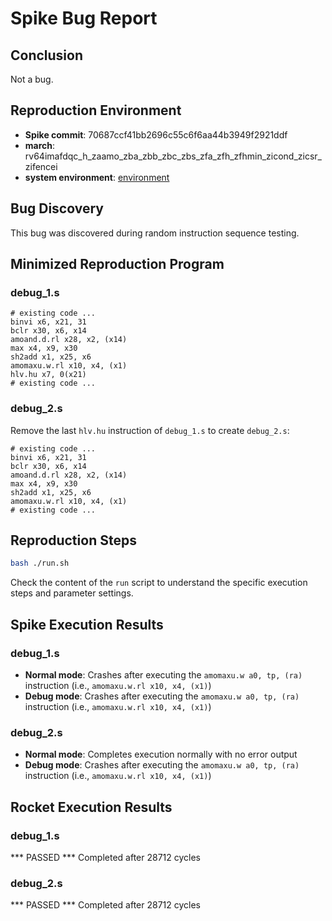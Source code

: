 # Spike Bug Report

## Conclusion

Not a bug.

## Reproduction Environment
- **Spike commit**: 70687ccf41bb2696c55c6f6aa44b3949f2921ddf
- **march**: rv64imafdqc_h_zaamo_zba_zbb_zbc_zbs_zfa_zfh_zfhmin_zicond_zicsr_zifencei
- **system environment**: [environment](environment.md)

## Bug Discovery

This bug was discovered during random instruction sequence testing.

## Minimized Reproduction Program

### debug_1.s
```riscv
# existing code ...
binvi x6, x21, 31
bclr x30, x6, x14
amoand.d.rl x28, x2, (x14)
max x4, x9, x30
sh2add x1, x25, x6
amomaxu.w.rl x10, x4, (x1)
hlv.hu x7, 0(x21)
# existing code ...
```

### debug_2.s

Remove the last `hlv.hu` instruction of `debug_1.s` to create `debug_2.s`:

```riscv
# existing code ...
binvi x6, x21, 31
bclr x30, x6, x14
amoand.d.rl x28, x2, (x14)
max x4, x9, x30
sh2add x1, x25, x6
amomaxu.w.rl x10, x4, (x1)
# existing code ...
```

## Reproduction Steps

```bash
bash ./run.sh
```

Check the content of the `run` script to understand the specific execution steps and parameter settings.

## Spike Execution Results

### debug_1.s
- **Normal mode**: Crashes after executing the `amomaxu.w a0, tp, (ra)` instruction (i.e., `amomaxu.w.rl x10, x4, (x1)`)
- **Debug mode**: Crashes after executing the `amomaxu.w a0, tp, (ra)` instruction (i.e., `amomaxu.w.rl x10, x4, (x1)`)

### debug_2.s
- **Normal mode**: Completes execution normally with no error output
- **Debug mode**: Crashes after executing the `amomaxu.w a0, tp, (ra)` instruction (i.e., `amomaxu.w.rl x10, x4, (x1)`)

## Rocket Execution Results

### debug_1.s

*** PASSED *** Completed after 28712 cycles

### debug_2.s

*** PASSED *** Completed after 28712 cycles